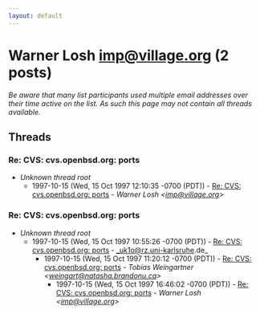 ```yaml
---
layout: default
---
```


# Warner Losh <imp@village.org> (2 posts)

_Be aware that many list participants used multiple email addresses over their time active on the list. As such this page may not contain all threads available._

## Threads

### Re: CVS: cvs.openbsd.org: ports
+ _Unknown thread root_
  + 1997-10-15 (Wed, 15 Oct 1997 12:10:35 -0700 (PDT)) - [Re: CVS: cvs.openbsd.org: ports](/archive/1997/10/844d08b782701c79e4ce4c5e93bd972122e9730dfd3601e4de669f7b4ff774af) - _Warner Losh \<imp@village.org\>_

### Re: CVS: cvs.openbsd.org: ports
+ _Unknown thread root_
  + 1997-10-15 (Wed, 15 Oct 1997 10:55:26 -0700 (PDT)) - [Re: CVS: cvs.openbsd.org: ports](/archive/1997/10/e1b5a44763b0999e7c389f7f8c9145b63e5583e8e6719d9c702d92f50036ceb7) - _uk1o@rz.uni-karlsruhe.de_
    + 1997-10-15 (Wed, 15 Oct 1997 11:20:12 -0700 (PDT)) - [Re: CVS: cvs.openbsd.org: ports](/archive/1997/10/12ddae49ce76dc36828695a28087da7f5027861a13a76cca8dea073a8a9c7c8a) - _Tobias Weingartner \<weingart@natasha.brandonu.ca\>_
      + 1997-10-15 (Wed, 15 Oct 1997 16:46:02 -0700 (PDT)) - [Re: CVS: cvs.openbsd.org: ports](/archive/1997/10/602abca9a2575e56fb537396ec2678bfa5503254b96ca8b31f89cc0ba06ebc90) - _Warner Losh \<imp@village.org\>_

